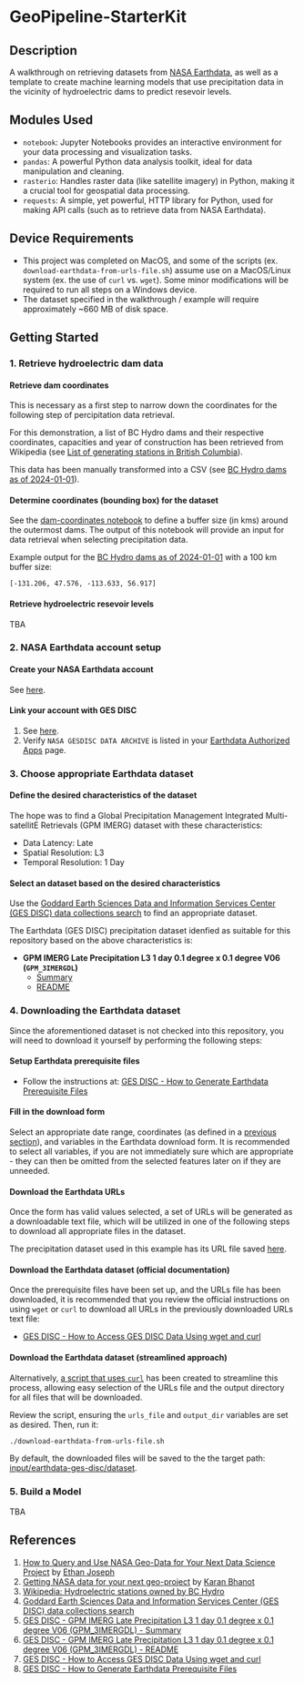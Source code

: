 # GeoPipeline-StarterKit

## Description

A walkthrough on retrieving datasets from [NASA Earthdata](https://urs.earthdata.nasa.gov/home), as well as a template to create machine learning models that use precipitation data in the vicinity of hydroelectric dams to predict resevoir levels.

## Modules Used

- `notebook`: Jupyter Notebooks provides an interactive environment for your data processing and visualization tasks.
- `pandas`: A powerful Python data analysis toolkit, ideal for data manipulation and cleaning.
- `rasterio`: Handles raster data (like satellite imagery) in Python, making it a crucial tool for geospatial data processing.
- `requests`: A simple, yet powerful, HTTP library for Python, used for making API calls (such as to retrieve data from NASA Earthdata).

## Device Requirements

- This project was completed on MacOS, and some of the scripts (ex. `download-earthdata-from-urls-file.sh`) assume use on a MacOS/Linux system (ex. the use of `curl` vs. `wget`). Some minor modifications will be required to run all steps on a Windows device.
- The dataset specified in the walkthrough / example will require approximately ~660 MB of disk space.

## Getting Started

### 1. Retrieve hydroelectric dam data

#### Retrieve dam coordinates

This is necessary as a first step to narrow down the coordinates for the following step of percipitation data retrieval.

For this demonstration, a list of BC Hydro dams and their respective coordinates, capacities and year of construction has been retrieved from Wikipedia (see [List of generating stations in British Columbia](https://en.wikipedia.org/wiki/List_of_generating_stations_in_British_Columbia)).

This data has been manually transformed into a CSV (see [BC Hydro dams as of 2024-01-01](./input/bc-hydro-dam-coordinates/bc-hydro-dams-as-of-2024-01-01.csv)).

#### Determine coordinates (bounding box) for the dataset

See the [dam-coordinates notebook](./notebooks/dam-coordinates.ipynb) to define a buffer size (in kms) around the outermost dams. The output of this notebook will provide an input for data retrieval when selecting precipitation data.

Example output for the [BC Hydro dams as of 2024-01-01](./input/bc-hydro-dam-coordinates/bc-hydro-dams-as-of-2024-01-01.csv) with a 100 km buffer size:

```
[-131.206, 47.576, -113.633, 56.917]
```

#### Retrieve hydroelectric resevoir levels

TBA

### 2. NASA Earthdata account setup

#### Create your NASA Earthdata account

See [here](https://disc.gsfc.nasa.gov/data-access).

#### Link your account with GES DISC

1. See [here](https://disc.gsfc.nasa.gov/earthdata-login).
2. Verify `NASA GESDISC DATA ARCHIVE` is listed in your [Earthdata Authorized Apps](https://urs.earthdata.nasa.gov/users/jonathanearthdata/authorized_apps) page.

### 3. Choose appropriate Earthdata dataset

#### Define the desired characteristics of the dataset

The hope was to find a Global Precipitation Management Integrated Multi-satellitE Retrievals (GPM IMERG) dataset with these characteristics:

- Data Latency: Late
- Spatial Resolution: L3
- Temporal Resolution: 1 Day

#### Select an dataset based on the desired characteristics

Use the [Goddard Earth Sciences Data and Information Services Center (GES DISC) data collections search](https://disc.gsfc.nasa.gov/) to find an appropriate dataset.

The Earthdata (GES DISC) precipitation dataset idenfied as suitable for this repository based on the above characteristics is:

- **GPM IMERG Late Precipitation L3 1 day 0.1 degree x 0.1 degree V06 (`GPM_3IMERGDL`)**
  - [Summary](https://disc.gsfc.nasa.gov/datasets/GPM_3IMERGDL_06/summary)
  - [README](https://gpm1.gesdisc.eosdis.nasa.gov/data/GPM_L3/doc/README.GPM.pdf)

### 4. Downloading the Earthdata dataset

Since the aforementioned dataset is not checked into this repository, you will need to download it yourself by performing the following steps:

#### Setup Earthdata prerequisite files

- Follow the instructions at: [GES DISC - How to Generate Earthdata Prerequisite Files](https://disc.gsfc.nasa.gov/information/howto?title=How%20to%20Generate%20Earthdata%20Prerequisite%20Files)

#### Fill in the download form

Select an appropriate date range, coordinates (as defined in a [previous section](#determine-coordinates-bounding-box-for-the-dataset)), and variables in the Earthdata download form. It is recommended to select all variables, if you are not immediately sure which are appropriate - they can then be omitted from the selected features later on if they are unneeded.

#### Download the Earthdata URLs

Once the form has valid values selected, a set of URLs will be generated as a downloadable text file, which will be utilized in one of the following steps to download all appropriate files in the dataset.

The precipitation dataset used in this example has its URL file saved [here](./input/earthdata-ges-disc/urls/subset_GPM_3IMERGDL_06_20240101_212853_.txt).

#### Download the Earthdata dataset (official documentation)

Once the prerequisite files have been set up, and the URLs file has been downloaded, it is recommended that you review the official instructions on using `wget` or `curl` to download all URLs in the previously downloaded URLs text file:

- [GES DISC - How to Access GES DISC Data Using wget and curl](https://disc.gsfc.nasa.gov/information/howto?title=How%20to%20Access%20GES%20DISC%20Data%20Using%20wget%20and%20curl)

#### Download the Earthdata dataset (streamlined approach)

Alternatively, [a script that uses `curl`](./download-earthdata-from-urls-file.sh) has been created to streamline this process, allowing easy selection of the URLs file and the output directory for all files that will be downloaded.

Review the script, ensuring the `urls_file` and `output_dir` variables are set as desired. Then, run it:

```sh
./download-earthdata-from-urls-file.sh
```

By default, the downloaded files will be saved to the the target path: [input/earthdata-ges-disc/dataset](./input/earthdata-ges-disc/dataset).

### 5. Build a Model

TBA

## References

1. [How to Query and Use NASA Geo-Data for Your Next Data Science Project](https://medium.com/@sirmammingtonham/how-to-query-and-use-nasa-geo-data-for-your-next-data-science-project-27aef13c93d2) by [Ethan Joseph](https://medium.com/@sirmammingtonham)
1. [Getting NASA data for your next geo-project](https://towardsdatascience.com/getting-nasa-data-for-your-next-geo-project-9d621243b8f3) by [Karan Bhanot](https://medium.com/@bhanotkaran22)
1. [Wikipedia: Hydroelectric stations owned by BC Hydro](https://en.wikipedia.org/wiki/List_of_generating_stations_in_British_Columbia)
1. [Goddard Earth Sciences Data and Information Services Center (GES DISC) data collections search](https://disc.gsfc.nasa.gov/)
1. [GES DISC - GPM IMERG Late Precipitation L3 1 day 0.1 degree x 0.1 degree V06 (GPM_3IMERGDL) - Summary](https://disc.gsfc.nasa.gov/datasets/GPM_3IMERGDL_06/summary)
1. [GES DISC - GPM IMERG Late Precipitation L3 1 day 0.1 degree x 0.1 degree V06 (GPM_3IMERGDL) - README](https://gpm1.gesdisc.eosdis.nasa.gov/data/GPM_L3/doc/README.GPM.pdf)
1. [GES DISC - How to Access GES DISC Data Using wget and curl](https://disc.gsfc.nasa.gov/information/howto?title=How%20to%20Access%20GES%20DISC%20Data%20Using%20wget%20and%20curl)
1. [GES DISC - How to Generate Earthdata Prerequisite Files](https://disc.gsfc.nasa.gov/information/howto?title=How%20to%20Generate%20Earthdata%20Prerequisite%20Files)
